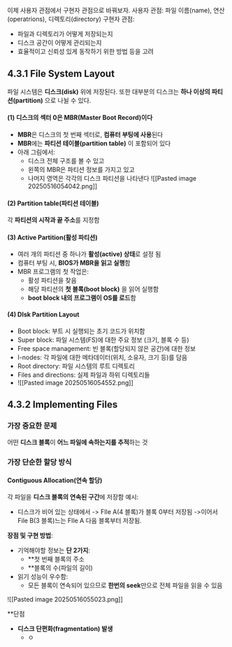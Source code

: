 이제 사용자 관점에서 구현자 관점으로 바꿔보자.
사용자 관점: 파일 이름(name), 연산(operatrions), 디렉토리(directory)
구현자 관점:
- 파일과 디렉토리가 어떻게 저장되는지
- 디스크 공간이 어떻게 관리되는지
- 효율적이고 신뢰성 있게 동작하기 위한 방법 등을 고려


## 4.3.1 File System Layout
파일 시스템은 **디스크(disk)** 위에 저장된다.
또한 대부분의 디스크는 **하나 이상의 파티션(partition)** 으로 나뉠 수 있다.

#### (1) 디스크의 섹터 0은 MBR(Master Boot Record)이다
- **MBR**은 디스크의 첫 번째 섹터로, **컴퓨터 부팅에 사용**된다
- **MBR**에는 **파티션 테이블(partition table)** 이 포함되어 있다
- 아래 그림에서:
	- 디스크 전체 구조를 볼 수 있고
	- 왼쪽의 MBR은 파티션 정보를 가지고 있고
	- 나머지 영역은 각각의 디스크 파티션을 나타낸다
![[Pasted image 20250516054042.png]]

#### (2) Partition table(파티션 테이블)
각 **파티션의 시작과 끝 주소**를 지정함

#### (3) Active Partition(활성 파티션)
- 여러 개의 파티션 중 하나가 **활성(active) 상태**로 설정 됨
- 컴퓨터 부팅 시, **BIOS가 MBR을 읽고 실행**함
- MBR 프로그램의 첫 작업은:
	- 활성 파티션을 찾음
	- 해당 파티션의 **첫 블록(boot block)** 을 읽어 실행함
	- **boot block 내의 프로그램이 OS를 로드**함
	

#### (4) DIsk Partition Layout
- Boot block: 부트 시 실행되는 초기 코드가 위치함
- Super block: 파일 시스템(FS)에 대한 주요 정보 (크기, 블록 수 등)
- Free space management: 빈 블록(할당되지 않은 공간)에 대한 정보
- I-nodes: 각 파일에 대한 메타데이터(위치, 소유자, 크기 등)를 담음
- Root directory: 파일 시스템의 루트 디렉토리
- Files and directions: 실제 파일과 하위 디렉토리들
- ![[Pasted image 20250516054552.png]]


## 4.3.2 Implementing Files
### 가장 중요한 문제
어떤 **디스크 블록**이 **어느 파일에 속하는지를 추적**하는 것

### 가장 단순한 할당 방식
#### Contiguous Allocation(연속 할당)
각 파일을 **디스크 블록의 연속된 구간**에 저장함
예시: 
- 디스크가 비어 있는 상태에서
	-> FIle A(4 블록)가 블록 0부터 저장됨
	->이어서 File B(3 블록)느는 FIle A 다음 블록부터 저장됨.

**장점 및 구현 방법**:
- 기억해야할 정보는 **단 2가지**:
	-  **첫 번째 블록의 주소
	- **블록의 수(파일의 길이)
- 읽기 성능이 우수함:
	- 모든 블록이 연속되어 있으므로 **한번의 seek**만으로 전체 파일을 읽을 수 있음

![[Pasted image 20250516055023.png]]


**단점
- **디스크 단편화(fragmentation) 발생**
	- ㅇ